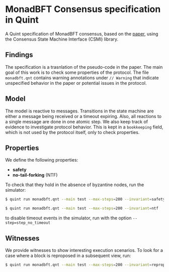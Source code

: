# MonadBFT Consensus specification in Quint

A Quint specification of MonadBFT consensus, based on the
[paper](https://arxiv.org/abs/2502.20692), using the Consensus State Machine Interface (CSMI) library.

## Findings
The specification is a trasnlation of the pseudo-code in the paper. The main goal of this work is to check some properties of the protocol.
The file `monadbft.qnt` contains warning annotations under `// Warning` that indicate unspecified behavior in the paper or potential issues in the protocol.

## Model

The model is reactive to messages. Transitions in the state machine are either a message being received or a timeout expiring. 
Also, all reactions to a single message are done in one atomic step.
We also keep track of evidence to investigate protocol behavior. This is kept in a `bookkeeping` field, which is not used by the protocol itself, only to check properties.

## Properties

We define the following properties:
- **safety**
- **no-tail-forking** (NTF)

To check that they hold in the absence of byzantine nodes, run the simulator:

``` sh
$ quint run monadbft.qnt --main test --max-steps=200 --invariant=safety
```

``` sh
$ quint run monadbft.qnt --main test --max-steps=200 --invariant=ntf
```
to disable timeout events in the simulator, run with the option `--step=step_no_timeout`

## Witnesses

We provide witnesses to show interesting execution scenarios. To look for a case where a block is reproposed in a subsequent view, run:

``` sh
$ quint run monadbft.qnt --main test --max-steps=200 --invariant=reproposal
```
